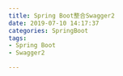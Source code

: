 ```yaml
---
title: Spring Boot整合Swagger2
date: 2019-07-10 14:17:37
categories: SpringBoot
tags:
- Spring Boot
- Swagger2

---
```


